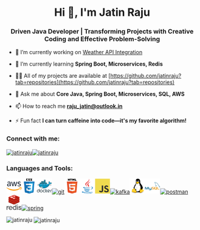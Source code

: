 <h1 align="center">Hi 👋, I'm Jatin Raju</h1>
<h3 align="center">Driven Java Developer | Transforming Projects with Creative Coding and Effective Problem-Solving</h3>

- 🔭 I’m currently working on [Weather API Integration](https://github.com/jatinraju/weather-api-integration)

- 🌱 I’m currently learning **Spring Boot, Microservices, Redis**

- 👨‍💻 All of my projects are available at
[https://github.com/jatinraju?tab=repositories](https://github.com/jatinraju?tab=repositories)

- 💬 Ask me about **Core Java, Spring Boot, Microservices, SQL, AWS**

- 📫 How to reach me **raju_jatin@outlook.in**

- ⚡ Fun fact **I can turn caffeine into code—it's my favorite algorithm!**

<h3 align="left">Connect with me:</h3>
<p align="left">
    <a href="https://linkedin.com/in/jatinraju" target="blank"><img align="center"
            src="https://raw.githubusercontent.com/rahuldkjain/github-profile-readme-generator/master/src/images/icons/Social/linked-in-alt.svg"
            alt="jatinraju" height="30" width="40" /></a><a href="https://www.leetcode.com/jatinraju" target="blank"><img align="center"
            src="https://raw.githubusercontent.com/rahuldkjain/github-profile-readme-generator/master/src/images/icons/Social/leet-code.svg"
            alt="jatinraju" height="30" width="40" /></a>
</p>

<h3 align="left">Languages and Tools:</h3>
<p align="left"> <a href="https://aws.amazon.com" target="_blank" rel="noreferrer"><img
            src="https://raw.githubusercontent.com/devicons/devicon/master/icons/amazonwebservices/amazonwebservices-original-wordmark.svg"
            alt="aws" width="40" height="40" /></a><a href="https://www.w3schools.com/css/" target="_blank" rel="noreferrer"><img
            src="https://raw.githubusercontent.com/devicons/devicon/master/icons/css3/css3-original-wordmark.svg"
            alt="css3" width="40" height="40" /></a><a href="https://www.docker.com/" target="_blank" rel="noreferrer"><img src="https://raw.githubusercontent.com/devicons/devicon/master/icons/docker/docker-original-wordmark.svg"
            alt="docker" width="40" height="40" /></a><a href="https://git-scm.com/" target="_blank" rel="noreferrer"><img src="https://www.vectorlogo.zone/logos/git-scm/git-scm-icon.svg" alt="git" width="40" height="40" /></a><a href="https://www.w3.org/html/" target="_blank" rel="noreferrer"><img
            src="https://raw.githubusercontent.com/devicons/devicon/master/icons/html5/html5-original-wordmark.svg"
            alt="html5" width="40" height="40" /></a><a href="https://www.java.com" target="_blank" rel="noreferrer"><img src="https://raw.githubusercontent.com/devicons/devicon/master/icons/java/java-original.svg" alt="java"
            width="40" height="40" /></a><a href="https://developer.mozilla.org/en-US/docs/Web/JavaScript"
        target="_blank" rel="noreferrer"><img
            src="https://raw.githubusercontent.com/devicons/devicon/master/icons/javascript/javascript-original.svg"
            alt="javascript" width="40" height="40" /></a><a href="https://kafka.apache.org/" target="_blank"
        rel="noreferrer"><img src="https://www.vectorlogo.zone/logos/apache_kafka/apache_kafka-icon.svg" alt="kafka"
            width="40" height="40" /></a><a href="https://www.linux.org/" target="_blank" rel="noreferrer"><img
            src="https://raw.githubusercontent.com/devicons/devicon/master/icons/linux/linux-original.svg" alt="linux"
            width="40" height="40" /></a><a href="https://www.mysql.com/" target="_blank" rel="noreferrer"><img
            src="https://raw.githubusercontent.com/devicons/devicon/master/icons/mysql/mysql-original-wordmark.svg"
            alt="mysql" width="40" height="40" /></a><a href="https://postman.com" target="_blank" rel="noreferrer"><img src="https://www.vectorlogo.zone/logos/getpostman/getpostman-icon.svg" alt="postman" width="40"
            height="40" /></a><a href="https://redis.io" target="_blank" rel="noreferrer"><img
            src="https://raw.githubusercontent.com/devicons/devicon/master/icons/redis/redis-original-wordmark.svg"
            alt="redis" width="40" height="40" /></a><a href="https://spring.io/" target="_blank" rel="noreferrer"><img src="https://www.vectorlogo.zone/logos/springio/springio-icon.svg" alt="spring" width="40" height="40" />
    </a>
</p>

<p><img align="left"
        src="https://github-readme-stats.vercel.app/api/top-langs?username=jatinraju&show_icons=true&theme=tokyonight&hide_border=true&cache_seconds=1800&locale=en&layout=compact"
        alt="jatinraju" /></p>

<p>&nbsp;<img align="center"
        src="https://github-readme-stats.vercel.app/api?username=jatinraju&show_icons=true&theme=tokyonight&hide_border=true&cache_seconds=1800&locale=en"
        alt="jatinraju" /></p>
